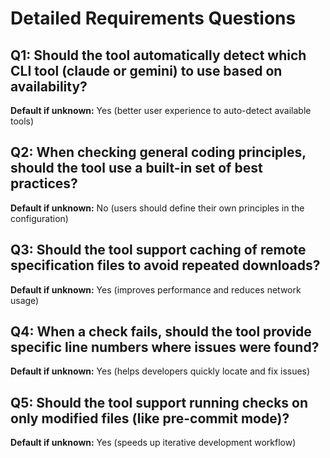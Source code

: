# Detailed Requirements Questions

## Q1: Should the tool automatically detect which CLI tool (claude or gemini) to use based on availability?
**Default if unknown:** Yes (better user experience to auto-detect available tools)

## Q2: When checking general coding principles, should the tool use a built-in set of best practices?
**Default if unknown:** No (users should define their own principles in the configuration)

## Q3: Should the tool support caching of remote specification files to avoid repeated downloads?
**Default if unknown:** Yes (improves performance and reduces network usage)

## Q4: When a check fails, should the tool provide specific line numbers where issues were found?
**Default if unknown:** Yes (helps developers quickly locate and fix issues)

## Q5: Should the tool support running checks on only modified files (like pre-commit mode)?
**Default if unknown:** Yes (speeds up iterative development workflow)